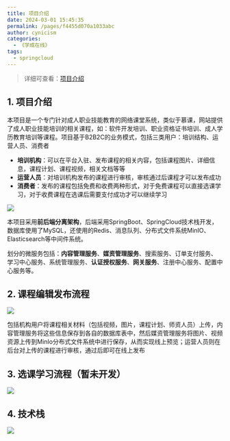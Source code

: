```yaml
---
title: 项目介绍
date: 2024-03-01 15:45:35
permalink: /pages/f4455d070a1033abc
author: cynicism
categories:
  - 《学成在线》
tags:
  - springcloud
---
```

>详细可查看：[项目介绍](https://cyborg2077.github.io/2023/01/29/XuechengOnlinePart1/)

## 1. 项目介绍
本项目是一个专门针对成人职业技能教育的网络课堂系统，类似于慕课，网站提供了成人职业技能培训的相关课程，如：软件开发培训、职业资格证书培训、成人学历教育培训等课程。项目基于B2B2C的业务模式，包括三类用户：培训结构、运营人员、消费者

- **培训机构**：可以在平台入驻、发布课程的相关内容，包括课程图片、详细信息，课程计划、课程视频，相关文档等等
- **运营人员**：对培训机构发布的课程进行审核，审核通过后课程才可以发布成功
- **消费者**：发布的课程包括免费和收费两种形式，对于免费课程可以直接选课学习，对于收费课程在选课后需要支付成功才可以继续学习

![](https://cdn.jsdelivr.net/gh/Cynicism-lab/MyResource/img/pSas2Hs.png)


本项目采用**前后端分离架构**，后端采用SpringBoot、SpringCloud技术栈开发，数据库使用了MySQL，还使用的Redis、消息队列、分布式文件系统MinIO、Elasticsearch等中间件系统。

划分的微服务包括：**内容管理服务**、**媒资管理服务**、搜索服务、订单支付服务、 学习中心服务、系统管理服务、**认证授权服务**、**网关服务**、注册中心服务、配置中心服务等。

## 2. 课程编辑发布流程
![](https://cdn.jsdelivr.net/gh/Cynicism-lab/MyResource/img/pSa6wSf.png)

包括机构用户将课程相关材料（包括视频，图片，课程计划、师资人员）上传，内容管理服务将这些信息保存到各自的数据库表中，然后媒资管理服务将图片、视频资源上传到MinIo分布式文件系统中进行保存，从而实现线上预览；运营人员则在后台对上传的课程进行审核，通过后即可在线上发布 

## 3. 选课学习流程（暂未开发）
![](https://cdn.jsdelivr.net/gh/Cynicism-lab/MyResource/img/pSa6smQ.png)

## 4. 技术栈
![](https://cdn.jsdelivr.net/gh/Cynicism-lab/MyResource/img/pSa6fpV.png)